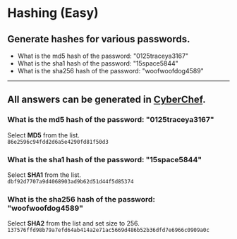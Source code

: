 # Hashing (Easy)
## Generate hashes for various passwords.


-	What is the md5 hash of the password: "0125traceya3167"
-	What is the sha1 hash of the password: "15space5844"
-	What is the sha256 hash of the password: "woofwoofdog4589"


---

## All answers can be generated in [CyberChef](https://gchq.github.io/CyberChef/).

### What is the md5 hash of the password: "0125traceya3167"
Select **MD5** from the list. <br>
`86e2596c94fdd2d6a5e4290fd81f50d3`

### What is the sha1 hash of the password: "15space5844"
Select **SHA1** from the list.<br>
`dbf92d7707a9d4068903ad9b62d51d44f5d85374`

### What is the sha256 hash of the password: "woofwoofdog4589"
Select **SHA2** from the list and set size to 256.<br>
`137576ffd98b79a7efd64ab414a2e71ac5669d486b52b36dfd7e6966c0909a0c`